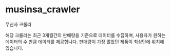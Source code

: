 # musinsa_crawler
무신사 크롤러

해당 크롤러는 최근 3개월간의 판매량을 기준으로 데이터를 수집하며, 사용자가 원하는 데이터의 수 만큼 데이터를 제공합니다.
판매량이 가장 많았던 제품이 최상단에 위치해있습니다.
